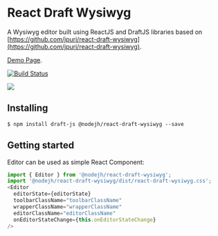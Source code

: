 # React Draft Wysiwyg

A Wysiwyg editor built using ReactJS and DraftJS libraries based on [https://github.com/jpuri/react-draft-wysiwyg](https://github.com/jpuri/react-draft-wysiwyg).


[Demo Page](https://jpuri.github.io/react-draft-wysiwyg).

[![Build Status](https://travis-ci.org/jpuri/react-draft-wysiwyg.svg?branch=master)](https://travis-ci.org/jpuri/react-draft-wysiwyg)

![](http://i.imgur.com/tU7kJ6i.gif)

## Installing

```
$ npm install draft-js @nodejh/react-draft-wysiwyg --save
```

## Getting started
Editor can be used as simple React Component:

```js
import { Editor } from '@nodejh/react-draft-wysiwyg';
import '@nodejh/react-draft-wysiwyg/dist/react-draft-wysiwyg.css';
<Editor
  editorState={editorState}
  toolbarClassName="toolbarClassName"
  wrapperClassName="wrapperClassName"
  editorClassName="editorClassName"
  onEditorStateChange={this.onEditorStateChange}
/>
```
